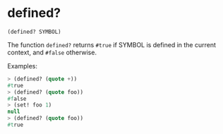 # defined?

`(defined? SYMBOL)`

The function `defined?` returns `#true` if SYMBOL is defined in the
current context, and `#false` otherwise.

Examples:

```lisp
> (defined? (quote +))
#true
> (defined? (quote foo))
#false
> (set! foo 1)
null
> (defined? (quote foo))
#true
```
